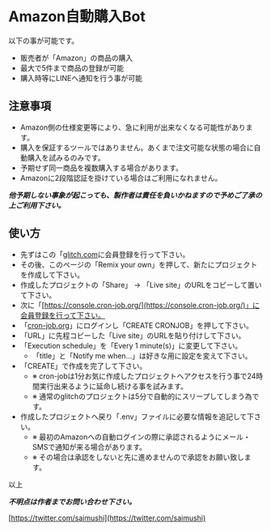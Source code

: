 # Amazon自動購入Bot

以下の事が可能です。

- 販売者が「Amazon」の商品の購入
- 最大で5件まで商品の登録が可能
- 購入時等にLINEへ通知を行う事が可能

## 注意事項

- Amazon側の仕様変更等により、急に利用が出来なくなる可能性があります。
- 購入を保証するツールではありません。あくまで注文可能な状態の場合に自動購入を試みるのみです。
- 予期せず同一商品を複数購入する場合があります。
- Amazonに2段階認証を掛けている場合はご利用になれません。

***他予期しない事象が起こっても、製作者は責任を負いかねますので予めご了承の上ご利用下さい。***


## 使い方

- 先ずはこの「[glitch.com](https://glitch.com/)に会員登録を行って下さい。
- その後、このページの「Remix your own」を押して、新たにプロジェクトを作成して下さい。
- 作成したプロジェクトの「Share」 -> 「Live site」のURLをコピーして置いて下さい。
- 次に「[https://console.cron-job.org/](https://console.cron-job.org/)」に会員登録を行って下さい。
- 「[cron-job.org](https://console.cron-job.org/)」にログインし「CREATE CRONJOB」を押して下さい。
- 「URL」に先程コピーした「Live site」のURLを貼り付けして下さい。
- 「Execution schedule」を「Every 1 minute(s)」に変更して下さい。
  + 「title」と「Notify me when...」は好きな用に設定を変えて下さい。
- 「CREATE」で作成を完了して下さい。
  + ※ cron-jobは1分お気に作成したプロジェクトへアクセスを行う事で24時間実行出来るように延命し続ける事を試みます。
  + ※ 通常のglitchのプロジェクトは5分で自動的にスリープしてしまう為です。
- 作成したプロジェクトへ戻り「.env」ファイルに必要な情報を追記して下さい。
  + ※ 最初のAmazonへの自動ログインの際に承認されるようにメール・SMSで通知が来る場合があります。
  + ※ その場合は承認をしないと先に進めませんので承認をお願い致します。

以上

***不明点は作者までお問い合わせ下さい。***

[https://twitter.com/saimushi](https://twitter.com/saimushi)
